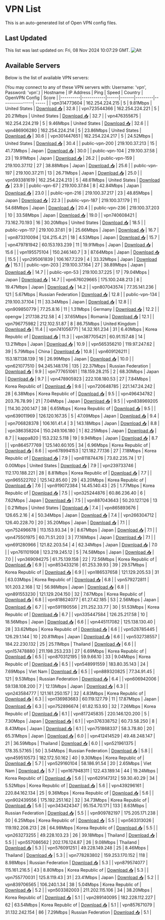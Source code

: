 # VPN List

This is an auto-generated list of Open VPN config files.

## Last Updated

This list was last updated on: Fri, 08 Nov 2024 10:07:29 GMT.
![Alt](https://repobeats.axiom.co/api/embed/186b98318ef1479477931607c1ad7d823f12451f.svg "Repobeats analytics image")

## Available Servers

Below is the list of available VPN servers:

(You may connect to any of these VPN servers with: Username: 'vpn', Password: 'vpn'.)
| Hostname | IP Address | Ping | Speed | Country | OpenVPN Config | Score |
|----------|------------|------|-------|---------|----------------| ----- |
| vpn314773604 | 162.254.224.215 | 5 | 9.81Mbps | United States | [Download 📥](./configs/server_0_US.ovpn) | 32.8 |
| vpn723544366 | 162.254.224.221 | 5 | 20.21Mbps | United States | [Download 📥](./configs/server_1_US.ovpn) | 32.7 |
| vpn476355675 | 162.254.224.219 | 5 | 9.46Mbps | United States | [Download 📥](./configs/server_2_US.ovpn) | 32.6 |
| vpn486906280 | 162.254.224.214 | 5 | 23.86Mbps | United States | [Download 📥](./configs/server_3_US.ovpn) | 30.6 |
| vpn301447651 | 162.254.224.217 | 5 | 24.52Mbps | United States | [Download 📥](./configs/server_4_US.ovpn) | 30.4 |
| public-vpn-200 | 219.100.37.213 | 15 | 41.73Mbps | Japan | [Download 📥](./configs/server_5_JP.ovpn) | 30.0 |
| public-vpn-104 | 219.100.37.58 | 23 | 19.91Mbps | Japan | [Download 📥](./configs/server_6_JP.ovpn) | 26.2 |
| public-vpn-159 | 219.100.37.112 | 27 | 38.88Mbps | Japan | [Download 📥](./configs/server_7_JP.ovpn) | 25.6 |
| public-vpn-197 | 219.100.37.211 | 13 | 26.71Mbps | Japan | [Download 📥](./configs/server_8_JP.ovpn) | 25.0 |
| vpn593381619 | 162.254.224.213 | 5 | 48.61Mbps | United States | [Download 📥](./configs/server_9_US.ovpn) | 23.9 |
| public-vpn-67 | 219.100.37.84 | 8 | 42.84Mbps | Japan | [Download 📥](./configs/server_10_JP.ovpn) | 23.0 |
| public-vpn-216 | 219.100.37.217 | 23 | 48.85Mbps | Japan | [Download 📥](./configs/server_11_JP.ovpn) | 22.3 |
| public-vpn-187 | 219.100.37.179 | 11 | 54.68Mbps | Japan | [Download 📥](./configs/server_12_JP.ovpn) | 20.4 |
| public-vpn-236 | 219.100.37.203 | 10 | 33.58Mbps | Japan | [Download 📥](./configs/server_13_JP.ovpn) | 19.0 |
| vpn740608421 | 73.162.70.193 | 16 | 30.20Mbps | United States | [Download 📥](./configs/server_14_US.ovpn) | 18.5 |
| public-vpn-117 | 219.100.37.61 | 9 | 25.66Mbps | Japan | [Download 📥](./configs/server_15_JP.ovpn) | 16.7 |
| vpn873310094 | 124.215.4.21 | 18 | 4.53Mbps | Japan | [Download 📥](./configs/server_16_JP.ovpn) | 15.7 |
| vpn479781942 | 60.153.193.239 | 11 | 19.91Mbps | Japan | [Download 📥](./configs/server_17_JP.ovpn) | 15.6 |
| vpn195575104 | 150.246.140.7 | 3 | 87.64Mbps | Japan | [Download 📥](./configs/server_18_JP.ovpn) | 15.5 |
| vpn295061839 | 106.167.7.229 | 4 | 33.32Mbps | Japan | [Download 📥](./configs/server_19_JP.ovpn) | 15.1 |
| public-vpn-203 | 219.100.37.164 | 27 | 38.89Mbps | Japan | [Download 📥](./configs/server_20_JP.ovpn) | 14.7 |
| public-vpn-53 | 219.100.37.225 | 17 | 79.04Mbps | Japan | [Download 📥](./configs/server_21_JP.ovpn) | 14.7 |
| vpn676029665 | 175.100.248.213 | 8 | 19.47Mbps | Japan | [Download 📥](./configs/server_22_JP.ovpn) | 14.2 |
| vpn807043574 | 77.35.141.236 | 121 | 5.67Mbps | Russian Federation | [Download 📥](./configs/server_23_RU.ovpn) | 12.8 |
| public-vpn-134 | 219.100.37.104 | 11 | 33.34Mbps | Japan | [Download 📥](./configs/server_24_JP.ovpn) | 12.8 |
| vpn909850779 | 77.25.8.16 | 11 | 1.31Mbps | Germany | [Download 📥](./configs/server_25_DE.ovpn) | 12.2 |
| opengw | 217.138.212.58 | 4 | 37.65Mbps | Romania | [Download 📥](./configs/server_26_RO.ovpn) | 12.1 |
| vpn796775982 | 212.102.51.87 | 8 | 86.75Mbps | United Kingdom | [Download 📥](./configs/server_27_GB.ovpn) | 11.4 |
| vpn741056771 | 14.32.161.234 | 31 | 6.40Mbps | Korea Republic of | [Download 📥](./configs/server_28_KR.ovpn) | 11.3 |
| vpn387705421 | 60.91.157.48 | 14 | 13.21Mbps | Japan | [Download 📥](./configs/server_29_JP.ovpn) | 10.9 |
| vpn565356210 | 119.97.247.62 | 39 | 5.79Mbps | China | [Download 📥](./configs/server_30_CN.ovpn) | 10.8 |
| vpn609126211 | 153.187.138.139 | 16 | 26.99Mbps | Japan | [Download 📥](./configs/server_31_JP.ovpn) | 10.0 |
| vpn621077510 | 94.245.148.176 | 135 | 22.37Mbps | Russian Federation | [Download 📥](./configs/server_32_RU.ovpn) | 9.9 |
| vpn777651061 | 118.159.28.215 | 2 | 68.30Mbps | Japan | [Download 📥](./configs/server_33_JP.ovpn) | 9.7 |
| vpn478905923 | 222.108.180.53 | 27 | 7.84Mbps | Korea Republic of | [Download 📥](./configs/server_34_KR.ovpn) | 9.6 |
| vpn720648785 | 221.147.24.242 | 28 | 6.38Mbps | Korea Republic of | [Download 📥](./configs/server_35_KR.ovpn) | 9.5 |
| vpn496434782 | 203.76.78.99 | 21 | 7.04Mbps | Japan | [Download 📥](./configs/server_36_JP.ovpn) | 9.5 |
| vpn838969205 | 114.30.200.147 | 38 | 6.65Mbps | Korea Republic of | [Download 📥](./configs/server_37_KR.ovpn) | 9.5 |
| vpn639011969 | 126.120.167.35 | 5 | 47.09Mbps | Japan | [Download 📥](./configs/server_38_JP.ovpn) | 9.4 |
| vpn706828378 | 106.161.41.4 | 3 | 143.18Mbps | Japan | [Download 📥](./configs/server_39_JP.ovpn) | 8.8 |
| vpn386358204 | 150.249.106.180 | 1 | 82.25Mbps | Japan | [Download 📥](./configs/server_40_JP.ovpn) | 8.7 |
| kappa820 | 153.232.5.118 | 19 | 9.94Mbps | Japan | [Download 📥](./configs/server_41_JP.ovpn) | 8.7 |
| vpn864577769 | 125.140.60.105 | 34 | 6.96Mbps | Korea Republic of | [Download 📥](./configs/server_42_KR.ovpn) | 8.6 |
| vpn678994153 | 121.182.77.136 | 27 | 7.18Mbps | Korea Republic of | [Download 📥](./configs/server_43_KR.ovpn) | 7.9 |
| vpn811874476 | 73.82.235.74 | 17 | 0.00Mbps | United States | [Download 📥](./configs/server_44_US.ovpn) | 7.9 |
| vpn239733746 | 112.170.188.221 | 28 | 8.81Mbps | Korea Republic of | [Download 📥](./configs/server_45_KR.ovpn) | 7.7 |
| vpn965522702 | 125.142.85.60 | 29 | 43.20Mbps | Korea Republic of | [Download 📥](./configs/server_46_KR.ovpn) | 7.6 |
| vpn919072384 | 14.45.140.43 | 25 | 1.77Mbps | Korea Republic of | [Download 📥](./configs/server_47_KR.ovpn) | 7.5 |
| vpn325244876 | 60.86.236.40 | 6 | 7.62Mbps | Japan | [Download 📥](./configs/server_48_JP.ovpn) | 7.5 |
| vpn887043643 | 50.20.127.126 | 13 | 0.21Mbps | United States | [Download 📥](./configs/server_49_US.ovpn) | 7.4 |
| vpn865893676 | 126.65.2.16 | 4 | 50.34Mbps | Japan | [Download 📥](./configs/server_50_JP.ovpn) | 7.4 |
| vpn266304712 | 126.40.228.70 | 20 | 35.20Mbps | Japan | [Download 📥](./configs/server_51_JP.ovpn) | 7.1 |
| vpn752496678 | 113.153.93.34 | 9 | 8.67Mbps | Japan | [Download 📥](./configs/server_52_JP.ovpn) | 7.1 |
| vpn475501975 | 60.71.51.203 | 3 | 77.16Mbps | Japan | [Download 📥](./configs/server_53_JP.ovpn) | 7.1 |
| vpn691280966 | 121.82.203.54 | 4 | 62.34Mbps | Japan | [Download 📥](./configs/server_54_JP.ovpn) | 7.0 |
| vpn761101908 | 123.219.245.12 | 5 | 74.58Mbps | Japan | [Download 📥](./configs/server_55_JP.ovpn) | 7.0 |
| vpn369094275 | 61.75.139.158 | 22 | 72.56Mbps | Korea Republic of | [Download 📥](./configs/server_56_KR.ovpn) | 6.9 |
| vpn853433216 | 61.253.39.93 | 39 | 29.57Mbps | Korea Republic of | [Download 📥](./configs/server_57_KR.ovpn) | 6.9 |
| vpn186537658 | 121.129.205.53 | 31 | 63.03Mbps | Korea Republic of | [Download 📥](./configs/server_58_KR.ovpn) | 6.8 |
| vpn579272811 | 101.203.2.168 | 12 | 56.98Mbps | Japan | [Download 📥](./configs/server_59_JP.ovpn) | 6.8 |
| vpn891553230 | 121.129.204.150 | 32 | 7.67Mbps | Korea Republic of | [Download 📥](./configs/server_60_KR.ovpn) | 6.8 |
| vpn818624077 | 61.27.42.185 | 53 | 2.56Mbps | Japan | [Download 📥](./configs/server_61_JP.ovpn) | 6.7 |
| vpn591190556 | 211.252.33.77 | 30 | 51.53Mbps | Korea Republic of | [Download 📥](./configs/server_62_KR.ovpn) | 6.7 |
| vpn335447584 | 126.25.217.58 | 10 | 18.56Mbps | Japan | [Download 📥](./configs/server_63_JP.ovpn) | 6.6 |
| vpn445117082 | 125.138.130.40 | 28 | 33.62Mbps | Korea Republic of | [Download 📥](./configs/server_64_KR.ovpn) | 6.6 |
| vpn528785445 | 126.29.1.144 | 10 | 20.81Mbps | Japan | [Download 📥](./configs/server_65_JP.ovpn) | 6.6 |
| vpn532738557 | 184.22.230.132 | 25 | 25.11Mbps | Thailand | [Download 📥](./configs/server_66_TH.ovpn) | 6.6 |
| vpn157478880 | 211.198.253.233 | 27 | 6.69Mbps | Korea Republic of | [Download 📥](./configs/server_67_KR.ovpn) | 6.5 |
| vpn870312195 | 59.9.66.10 | 33 | 9.04Mbps | Korea Republic of | [Download 📥](./configs/server_68_KR.ovpn) | 6.5 |
| vpn548991559 | 183.80.35.143 | 24 | 7.69Mbps | Viet Nam | [Download 📥](./configs/server_69_VN.ovpn) | 6.5 |
| vpn889320825 | 77.34.91.45 | 121 | 9.53Mbps | Russian Federation | [Download 📥](./configs/server_70_RU.ovpn) | 6.4 |
| vpn606942006 | 59.138.108.200 | 7 | 12.13Mbps | Japan | [Download 📥](./configs/server_71_JP.ovpn) | 6.3 |
| vpn243584777 | 121.161.250.157 | 32 | 4.83Mbps | Korea Republic of | [Download 📥](./configs/server_72_KR.ovpn) | 6.3 |
| vpn136983683 | 60.119.127.79 | 11 | 17.87Mbps | Japan | [Download 📥](./configs/server_73_JP.ovpn) | 6.3 |
| vpn752896674 | 61.82.153.93 | 32 | 7.26Mbps | Korea Republic of | [Download 📥](./configs/server_74_KR.ovpn) | 6.1 |
| vpn817245835 | 220.146.120.200 | 5 | 7.30Mbps | Japan | [Download 📥](./configs/server_75_JP.ovpn) | 6.1 |
| vpn376338752 | 60.73.58.250 | 8 | 8.43Mbps | Japan | [Download 📥](./configs/server_76_JP.ovpn) | 6.1 |
| vpn751868337 | 58.3.78.80 | 20 | 65.31Mbps | Japan | [Download 📥](./configs/server_77_JP.ovpn) | 6.0 |
| vpn412414529 | 49.48.248.147 | 21 | 36.59Mbps | Thailand | [Download 📥](./configs/server_78_TH.ovpn) | 6.0 |
| vpn521961375 | 178.35.57.165 | 50 | 3.54Mbps | Russian Federation | [Download 📥](./configs/server_79_RU.ovpn) | 5.8 |
| vpn459510573 | 182.172.50.162 | 40 | 9.30Mbps | Korea Republic of | [Download 📥](./configs/server_80_KR.ovpn) | 5.7 |
| vpn529160104 | 58.186.91.54 | 20 | 2.65Mbps | Viet Nam | [Download 📥](./configs/server_81_VN.ovpn) | 5.7 |
| vpn167948311 | 122.43.189.14 | 44 | 19.24Mbps | Korea Republic of | [Download 📥](./configs/server_82_KR.ovpn) | 5.6 |
| vpn629147312 | 59.30.40.29 | 34 | 5.52Mbps | Korea Republic of | [Download 📥](./configs/server_83_KR.ovpn) | 5.6 |
| vpn439296161 | 220.84.162.134 | 25 | 9.36Mbps | Korea Republic of | [Download 📥](./configs/server_84_KR.ovpn) | 5.6 |
| vpn902439556 | 175.192.251.162 | 32 | 34.73Mbps | Korea Republic of | [Download 📥](./configs/server_85_KR.ovpn) | 5.6 |
| vpn343424347 | 95.154.70.171 | 133 | 8.63Mbps | Russian Federation | [Download 📥](./configs/server_86_RU.ovpn) | 5.5 |
| vpn909782197 | 175.205.171.238 | 30 | 6.25Mbps | Korea Republic of | [Download 📥](./configs/server_87_KR.ovpn) | 5.5 |
| vpn563313026 | 119.192.208.213 | 28 | 64.98Mbps | Korea Republic of | [Download 📥](./configs/server_88_KR.ovpn) | 5.5 |
| vpn263273255 | 49.228.103.23 | 26 | 39.18Mbps | Thailand | [Download 📥](./configs/server_89_TH.ovpn) | 5.5 |
| vpn557086562 | 202.176.124.87 | 26 | 9.08Mbps | Thailand | [Download 📥](./configs/server_90_TH.ovpn) | 5.3 |
| vpn576091251 | 49.228.149.248 | 25 | 8.46Mbps | Thailand | [Download 📥](./configs/server_91_TH.ovpn) | 5.3 |
| vpn778283802 | 159.253.170.152 | 118 | 8.98Mbps | Russian Federation | [Download 📥](./configs/server_92_RU.ovpn) | 5.3 |
| vpn879574077 | 115.161.216.5 | 43 | 8.80Mbps | Korea Republic of | [Download 📥](./configs/server_93_KR.ovpn) | 5.3 |
| vpn755770031 | 125.8.119.43 | 31 | 23.41Mbps | Japan | [Download 📥](./configs/server_94_JP.ovpn) | 5.2 |
| vpn839706565 | 106.240.1.34 | 38 | 5.04Mbps | Korea Republic of | [Download 📥](./configs/server_95_KR.ovpn) | 5.2 |
| vpn503382003 | 211.202.115.106 | 34 | 38.20Mbps | Korea Republic of | [Download 📥](./configs/server_96_KR.ovpn) | 5.1 |
| vpn289140095 | 182.228.112.227 | 62 | 63.54Mbps | Korea Republic of | [Download 📥](./configs/server_97_KR.ovpn) | 5.1 |
| vpn857671079 | 31.132.242.154 | 86 | 7.29Mbps | Russian Federation | [Download 📥](./configs/server_98_RU.ovpn) | 5.1 |
